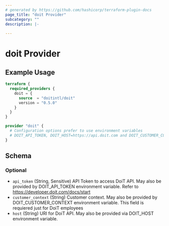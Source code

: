 ```yaml
---
# generated by https://github.com/hashicorp/terraform-plugin-docs
page_title: "doit Provider"
subcategory: ""
description: |-
  
---
```


# doit Provider



## Example Usage

```terraform
terraform {
  required_providers {
    doit = {
      source  = "doitintl/doit"
      version = "0.5.0"
    }
  }
}

provider "doit" {
  # Configuration options prefer to use environment variables
  # DOIT_API_TOKEN, DOIT_HOST=https://api.doit.com and DOIT_CUSTOMER_CONTEXT
}
```

<!-- schema generated by tfplugindocs -->
## Schema

### Optional

- `api_token` (String, Sensitive) API Token to access DoiT API. May also be provided by DOIT_API_TOKEN environment variable. Refer to https://developer.doit.com/docs/start
- `customer_context` (String) Customer context. May also be provided by DOIT_CUSTOMER_CONTEXT environment variable. This field is requiered just for DoiT employees
- `host` (String) URI for DoiT API. May also be provided via DOIT_HOST environment variable.
